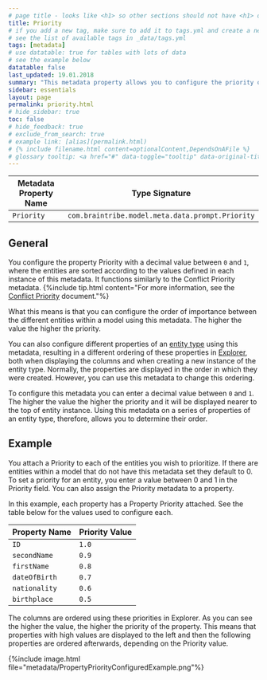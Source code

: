 ```yaml
---
# page title - looks like <h1> so other sections should not have <h1> or single-hash headings
title: Priority
# if you add a new tag, make sure to add it to tags.yml and create a new page in pages/tags
# see the list of available tags in _data/tags.yml
tags: [metadata]
# use datatable: true for tables with lots of data
# see the example below
datatable: false
last_updated: 19.01.2018
summary: "This metadata property allows you to configure the priority of the element it has been assigned to."
sidebar: essentials
layout: page
permalink: priority.html
# hide_sidebar: true
toc: false
# hide_feedback: true
# exclude_from_search: true
# example link: [alias](permalink.html)
# {% include filename.html content=optionalContent,DependsOnAFile %}
# glossary tooltip: <a href="#" data-toggle="tooltip" data-original-title="{{site.data.glossary.entity_type}}">entity types</a>
---
```


Metadata Property Name  | Type Signature  
------- | -----------
`Priority` | `com.braintribe.model.meta.data.prompt.Priority`

## General
You configure the property Priority with a decimal value between `0` and `1`, where the entities are sorted according to the values defined in each instance of this metadata. It functions similarly to the Conflict Priority metadata.
{%include tip.html content="For more information, see the [Conflict Priority](general_metadata_properties.html) document."%}

What this means is that you can configure the order of importance between the different entities within a model using this metadata. The higher the value the higher the priority.

You can also configure different properties of an <a href="#" data-toggle="tooltip" data-original-title="{{site.data.glossary.entity_type}}">entity type</a> using this metadata, resulting in a different ordering of these properties in <a href="#" data-toggle="tooltip" data-original-title="{{site.data.glossary.explorer}}">Explorer</a>, both when displaying the columns and when creating a new instance of the entity type. Normally, the properties are displayed in the order in which they were created. However, you can use this metadata to change this ordering.

To configure this metadata you can enter a decimal value between `0` and `1`. The higher the value the higher the priority and it will be displayed nearer to the top of entity instance. Using this metadata on a series of properties of an entity type, therefore, allows you to determine their order.

## Example
You attach a Priority to each of the entities you wish to prioritize. If there are entities within a model that do not have this metadata set they default to 0. To set a priority for an entity, you enter a value between 0 and 1 in the Priority field. You can also assign the Priority metadata to a property.

In this example, each property has a Property Priority attached. See the table below for the values used to configure each.

Property Name | Priority Value
------ | ------
`ID` | `1.0`
`secondName` | `0.9`
`firstName` | `0.8`
`dateOfBirth` | `0.7`
`nationality` | `0.6`
`birthplace` | `0.5`

The columns are ordered using these priorities in Explorer. As you can see the higher the value, the higher the priority of the property. This means that properties with high values are displayed to the left and then the following properties are ordered afterwards, depending on the Priority value.

{%include image.html file="metadata/PropertyPriorityConfiguredExample.png"%}
